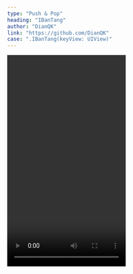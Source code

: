 ```yaml
---
type: "Push & Pop"
heading: "IBanTang"
author: "DianQK"
link: "https://github.com/DianQK"
case: ".IBanTang(keyView: UIView)"
---
```


<video id="video" width="275" height="490" controls="" preload="assets/videos/push/IBanTang.mp4" loop>
<source src="assets/videos/push/IBanTang.mp4" type="video/mp4">
</video>
